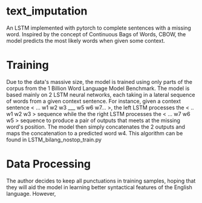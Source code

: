 # text_imputation
An LSTM implemented with pytorch to complete sentences with a missing word. Inspired by the concept of Continuous Bags of Words, CBOW, the model predicts the most likely words when given some context.  

# Training
  Due to the data's massive size, the model is trained using only parts of the corpus from the 1 Billion Word Language Model Benchmark. The model is based mainly on 2 LSTM neural networks, each taking in a lateral sequence of words from a given context sentence. For instance, given a context sentence < ... w1 w2 w3 ___ w5 w6 w7... >, the left LSTM processes the < .. w1 w2 w3 > sequence while the the right LSTM processes the < ... w7 w6 w5 > sequence to produce a pair of outputs that meets at the missing word's position. The model then simply concatenates the 2 outputs and maps the concatenation to a predicted word w4. This algorithm can be found in LSTM_bilang_nostop_train.py
  
 # Data Processing
  The author decides to keep all punctuations in training samples, hoping that they will aid the model in learning better syntactical features of the English language. However, 
  

